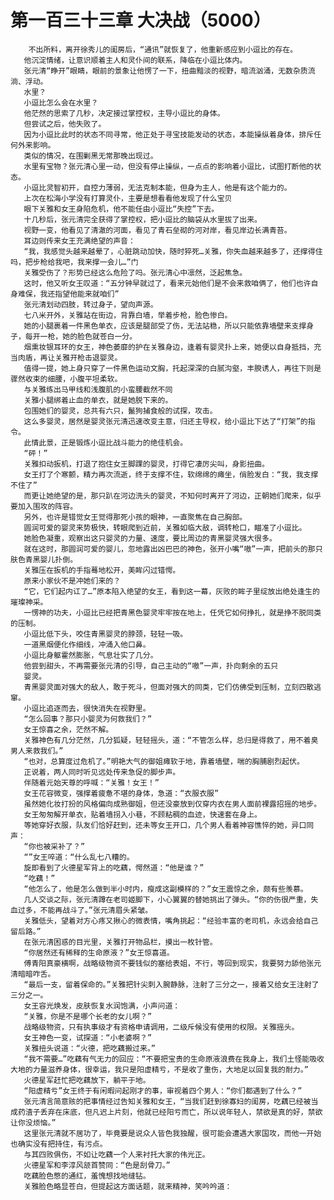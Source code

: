 # 第一百三十三章 大决战（5000）
        不出所料，离开徐秀儿的闺房后，“通讯”就恢复了，他重新感应到小逗比的存在。
       他沉淀情绪，让意识顺着主人和灵仆间的联系，降临在小逗比体内。
       张元清“睁开”眼睛，眼前的景象让他愣了一下，扭曲黯淡的视野，暗流汹涌，无数杂质流淌、浮动。
       水里？
       小逗比怎么会在水里？
       他茫然的思索了几秒，决定接过掌控权，主导小逗比的身体。
       但尝试之后，他失败了。
       因为小逗比此时的状态不同寻常，他正处于寻宝技能发动的状态，本能操纵着身体，排斥任何外来影响。
       类似的情况，在围剿黑无常那晚出现过。
       水里有宝物？张元清心里一动，但没有停止操纵，一点点的影响着小逗比，试图打断他的状态。
       小逗比灵智初开，自控力薄弱，无法克制本能，但身为主人，他是有这个能力的。
       上次在松海小学没有打算灵仆，主要是想看看他发现了什么宝贝
       眼下关雅和女王身陷危机，他不能任由小逗比“失控”下去。
       十几秒后，张元清完全获得了掌控权，把小逗比的脑袋从水里拔了出来。
       视野一变，他看见了清澈的河面，看见了青石垒砌的河对岸，看见岸边长满青苔。
       耳边则传来女王充满绝望的声音：
       “我，我感觉头越来越晕了，心脏跳动加快，随时猝死…关雅，你失血越来越多了，还撑得住吗，把步枪给我吧，我来撑一会儿…”门
       关雅受伤了？形势已经这么危险了吗。张元清心中凛然，泛起焦急。
       这时，他又听女王叹道：“五分钟早就过了，看来元始他们是不会来救咱俩了，他们也许自身难保，我还指望他能来就咱们”
       张元清划动四肢，转过身子，望向声源。
       七八米开外，关雅站在街边，背靠白墙，举着步枪，脸色惨白。
       她的小腿裹着一件黑色单衣，应该是腿部受了伤，无法站稳，所以只能依靠墙壁来支撑身子，每开一枪，她的脸色就苍白一分。
       烟熏妆银耳环的女王，神色萎靡的护在关雅身边，逢着有婴灵扑上来，她便以自身抵挡，充当肉盾，再让关雅开枪击退婴灵。
       值得一提，她上身只穿了一件黑色运动文胸，托起深深的白腻沟壑，丰腴诱人，再往下则是骤然收束的细腰，小腹平坦柔软。
       与关雅练出马甲线和浅腹肌的小蛮腰截然不同
       关雅小腿绑着止血的单衣，就是她脱下来的。
       包围她们的婴灵，总共有六只，鬣狗捕食般的试探，攻击。
       这么多婴灵，居然是婴灵张元清迅速改变主意，归还主导权，给小逗比下达了“打架”的指令。
       此情此景，正是锻炼小逗比战斗能力的绝佳机会。
       “砰！”
       关雅扣动扳机，打退了抱住女王脚踝的婴灵，打得它凄厉尖叫，身影扭曲。
       女王打了个寒颤，精力再次流逝，终于支撑不住，软绵绵的瘫坐，俏脸发白：“我，我支撑不住了”
       而更让她绝望的是，那只趴在河边洗头的婴灵，不知何时离开了河边，正朝她们爬来，似乎要加入围攻的阵容。
       另外，也许是错觉女王觉得那死小孩的眼神，一直聚焦在自己胸部。
       圆润可爱的婴灵来势极快，转眼爬到近前，关雅如临大敌，调转枪口，瞄准了小逗比。
       她脸色凝重，观察出这只婴灵的力量、速度，要比周边的青黑婴灵强大很多。
       就在这时，那圆润可爱的婴儿，忽地露出凶巴巴的神色，张开小嘴“嗷”一声，把前头的那只肤色青黑婴儿扑倒。
       关雅压在扳机的手指蓦地松开，美眸闪过错愕。
       原来小家伙不是冲她们来的？
       “它，它们起内讧了…”原本陷入绝望的女王，看到这一幕，灰败的眸子里绽放出绝处逢生的璀璨神采。
       一愣神的功夫，小逗比已经把青黑色婴灵牢牢按在地上，任凭它如何挣扎，就是挣不脱同类的压制。
       小逗比低下头，咬住青黑婴灵的脖颈，轻轻一吸。
       一道黑烟便化作细线，冲涌入他口鼻。
       小逗比身躯霍然膨胀，气息壮实了几分。
       他尝到甜头，不再需要张元清的引导，自己主动的“嗷”一声，扑向剩余的五只
       婴灵。
       青黑婴灵面对强大的敌人，敢于死斗，但面对强大的同类，它们仿佛受到压制，立刻四散逃窜。
       小逗比追逐而去，很快消失在视野里。
       “怎么回事？那只小婴灵为何救我们？”
       女王惊喜之余，茫然不解。
       关雅神色有几分茫然，几分狐疑，轻轻摇头，道：“不管怎么样，总归是得救了，用不着臭男人来救我们。”
       “也对，总算度过危机了。”明艳大气的御姐瘫软于地，靠着墙壁，喘的胸脯剧烈起伏。
       正说着，两人同时听见远处传来急促的脚步声。
       伴随着元始天尊的呼喊：“关雅！女王！”
       女王花容微变，强撑着疲惫不堪的身体，急道：“衣服衣服”
       虽然她化妆打扮的风格偏向成熟御姐，但还没豪放到仅穿内衣在男人面前裸露招摇的地步。
       女王匆匆解开单衣，贴着墙拐入小巷，不顾粘稠的血迹，快速套在身上。
       等她穿好衣服，队友们恰好赶到，还未等女王开口，几个男人看着神容憔悴的她，异口同声：
       “你也被采补了？”
       “”女王啐道：“什么乱七八糟的。
       旋即看到了火德星军背上的吃藕，愕然道：“他是谁？”
       “吃藕！”
       “他怎么了，他是怎么做到半小时内，瘦成这副模样的？”女王震惊之余，颇有些羡慕。
       几人交谈之际，张元清蹲在老司姬脚下，小心翼翼的替她挑出了弹头。“你的伤很严重，失血过多，不能再战斗了。”张元清眉头紧皱。
       关雅低头，望着对方心疼又揪心的微表情，嘴角挑起：“经验丰富的老司机，永远会给自己留后路。”
       在张元清困惑的目光里，关雅打开物品栏，摸出一枚针管。
       “你居然还有稀释的生命原液？”女王惊喜道。
       傅青阳真豪横啊，战略级物资不要钱似的塞给表姐，不行，等回到现实，我要努力舔他张元清暗暗咋舌。
       “最后一支，留着保命的。”关雅把针尖刺入腕静脉，注射了三分之一，接着又给女王注射了三分之一。
       女王容光焕发，皮肤恢复水润饱满，小声问道：
       “关雅，你是不是哪个长老的女儿啊？”
       战略级物资，只有执事级才有资格申请调用，二级斥候没有使用的权限。关雅摇头。
       女王神色一变，试探道：“小老婆啊？”
       关雅扭头说道：“火德，把吃藕搬过来。”
       “我不需要…”吃藕有气无力的回应：“不要把宝贵的生命原液浪费在我身上，我们土怪能吸收大地的力量滋养身体，很幸运，我只是阳虚精亏，不是收了重伤，大地足以回复我的耐力。”
       火德星军赶忙把吃藕放下，躺平于地。
       “阳虚精亏”女王终于有闲暇问起刚才的事，审视着四个男人：“你们都遇到了什么？”
       张元清言简意赅的把事情经过告知关雅和女王，“当我们赶到徐寡妇的闺房，吃藕已经被当成药渣子丢弃在床底，但凡迟上片刻，他就已经阳亏而亡，所以说年轻人，禁欲是真的好，禁欲让你没烦恼。”
       这里张元清就不居功了，毕竟要是说众人皆色我独醒，很可能会遭遇大家国攻，而他一开始也确实没有把持住，有污点。
       与其四败俱伤，不如让吃藕一个人来衬托大家的伟光正。
       火德星军和李淳风颔首赞同：“色是刮骨刀。”
       吃藕脸色憋的通红，羞愧想找地缝钻。
       关雅脸色略显苍白，但提起这方面话题，就来精神，笑吟吟道：